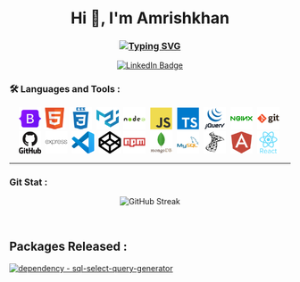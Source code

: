 

<h1 align="center">Hi 👋, I'm Amrishkhan</h1>
<h3 align="center">

<a href="https://git.io/typing-svg"><img src="https://readme-typing-svg.demolab.com?font=&size=25&pause=2000&color=188AF7&center=true&vCenter=true&width=435&lines=Full+Stack+Developer" alt="Typing SVG" /></a>
</h3>
<div align="center">
  <a href="https://www.linkedin.com/in/amrishkhan/">
    <img src="https://img.shields.io/badge/LinkedIn-blue?style=for-the-badge&logo=linkedin&logoColor=white" alt="LinkedIn Badge"/>
  </a>

</div>

### :hammer_and_wrench: Languages and Tools :
<div align="center">
  <img src="https://github.com/devicons/devicon/blob/master/icons/bootstrap/bootstrap-original.svg" title="Bootstrap" **alt="Bootstrap" width="40" height="40"/>
  <img src="https://github.com/devicons/devicon/blob/master/icons/html5/html5-original.svg" title="HTML5" alt="HTML" width="40" height="40"/>&nbsp;
  <img src="https://github.com/devicons/devicon/blob/master/icons/css3/css3-plain-wordmark.svg"  title="CSS3" alt="CSS" width="40" height="40"/>&nbsp;
  <img src="https://github.com/devicons/devicon/blob/master/icons/materialui/materialui-original.svg" title="Material UI" alt="Material UI" width="40" height="40"/>&nbsp;
  <img src="https://github.com/devicons/devicon/blob/master/icons/nodejs/nodejs-original-wordmark.svg" title="NodeJS" alt="NodeJS" width="40" height="40"/>&nbsp;
  <img src="https://github.com/devicons/devicon/blob/master/icons/javascript/javascript-original.svg" title="JavaScript" alt="JavaScript" width="40" height="40"/>&nbsp;
  <img src="https://github.com/devicons/devicon/blob/master/icons/typescript/typescript-plain.svg" title="JavaScript" alt="JavaScript" width="40" height="40"/>&nbsp;
  <img src="https://github.com/devicons/devicon/blob/master/icons/jquery/jquery-original-wordmark.svg" title="jquery" alt="jquery" width="40" height="40"/>&nbsp;
  <img src="https://github.com/devicons/devicon/blob/master/icons/nginx/nginx-original.svg" title="JavaScript" alt="JavaScript" width="40" height="40"/>&nbsp;
  <img src="https://github.com/devicons/devicon/blob/master/icons/git/git-original-wordmark.svg" title="Git" **alt="Git" width="40" height="40"/>&nbsp;
  <img src="https://github.com/devicons/devicon/blob/master/icons/github/github-original-wordmark.svg" title="Github" **alt="Github" width="40" height="40"/>&nbsp;
  <img src="https://github.com/devicons/devicon/blob/master/icons/express/express-original-wordmark.svg" title="Express" alt="Express" width="40" height="40"/>&nbsp;
  <img src="https://github.com/devicons/devicon/blob/master/icons/vscode/vscode-original.svg" title="Vscode" alt="Vscode" width="40" height="40"/>&nbsp;
    <img src="https://github.com/devicons/devicon/blob/master/icons/codepen/codepen-plain.svg" title="Codepen" alt="Codepen" width="40" height="40"/>
  <img src="https://github.com/devicons/devicon/blob/master/icons/npm/npm-original-wordmark.svg" title="npm" alt="npm" width="40" height="40"/>&nbsp;  
  <img src="https://github.com/devicons/devicon/blob/master/icons/mongodb/mongodb-original-wordmark.svg" title="Mongodb" alt="Mongodb" width="40" height="40"/>&nbsp;   
  <img src="https://github.com/devicons/devicon/blob/master/icons/mysql/mysql-original-wordmark.svg" title="MySQL"  alt="MySQL" width="40" height="40"/>&nbsp; 
     <img src="https://github.com/devicons/devicon/blob/master/icons/microsoftsqlserver/microsoftsqlserver-plain.svg" title="MSSQL"  alt="MySQL" width="40" height="40"/>&nbsp;
  <img src="https://github.com/devicons/devicon/blob/master/icons/angularjs/angularjs-plain.svg" title="Angular"  alt="MySQL" width="40" height="40"/>&nbsp;  
  <img src="https://github.com/devicons/devicon/blob/master/icons/react/react-original-wordmark.svg" title="React" alt="React" width="40" height="40"/>&nbsp;
  
</div>


---

###  Git Stat :
<div align="center">

  ![GitHub Streak](http://github-readme-streak-stats.herokuapp.com?user=amrishkhan05&theme=highcontrast&hide_border=true&date_format=j%20M%5B%20Y%5D&fire=DD2727)

  <br>
</div>

## Packages Released :
[![dependency - sql-select-query-generator](https://img.shields.io/badge/npm-sql--select--query--generator-red?logo=npm&logoColor=white)](https://www.npmjs.com/package/sql-select-query-generator)

<!---
## 🚀 About Me

```ts
<---
export class Info {

  name: string = 'Amrishkhan'
  age: number = 28
  nationality: string[] = ['Indian']
  languages: string[] = [ 'English', 'Tamil','Malayalam']
  occupation: string = 'Full Stack Developer'
}
export class Programming {

  languages: string[] = ['TypeScript', 'JavaScript']
  stylesheets: string[] = ['CSS', 'SCSS']
  frameworks: string[] = ['Angular', 'React']
  query language: string[] = ['GraphQL','SQL']
  runtimes: string[] = ['Node']
  databases: string[] = ['MSSQL','Mongo']
  learning: string[] = ['React','GraphQL', 'Angular']

}

export class Social {

  linkedin: string = 'https://www.linkedin.com/in/amrishkhan/'
  github: string = 'amrishkhan05'
  instagram: string = '@aka_batman'

}
```
--->
